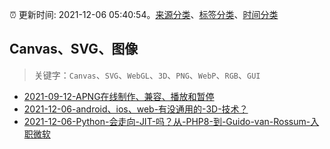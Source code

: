 :alarm_clock: 更新时间: 2021-12-06 05:40:54。[来源分类](../README.md)、[标签分类](../TAGS.md)、[时间分类](../TIMELINE.md)

## Canvas、SVG、图像


> 关键字：`Canvas`、`SVG`、`WebGL`、`3D`、`PNG`、`WebP`、`RGB`、`GUI`



- [2021-09-12-APNG在线制作、兼容、播放和暂停](https://www.zhangxinxu.com/wordpress/2021/09/apng-maker-pause-play-ie/) 
- [2021-12-06-android、ios、web-有没通用的-3D-技术？](https://www.v2ex.com/t/820323) 
- [2021-12-06-Python-会走向-JIT-吗？从-PHP8-到-Guido-van-Rossum-入职微软](https://www.v2ex.com/t/820299) 